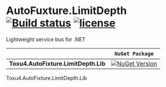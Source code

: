 # AutoFuxture.LimitDepth [![Build status](https://ci.appveyor.com/api/projects/status/dby8q4ines6pd6pt?svg=true)](https://ci.appveyor.com/project/Toxu4/autofixture-limitdepth) [![license](https://img.shields.io/github/license/mashape/apistatus.svg)]()
Lightweight service bus for .NET

&nbsp; | `NuGet Package`
--- | ---
**Toxu4.AutoFixture.LimitDepth.Lib** | [![NuGet Version](https://buildstats.info/nuget/Toxu4.AutoFixture.LimitDepth.Lib)](https://www.nuget.org/packages/Toxu4.AutoFixture.LimitDepth.Lib/) 
Toxu4.AutoFixture.LimitDepth.Lib
